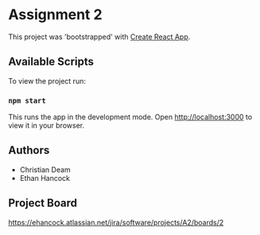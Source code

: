 # Assignment 2

This project was 'bootstrapped' with [Create React App](https://github.com/facebook/create-react-app).

## Available Scripts

To view the project run:

### `npm start`

This runs the app in the development mode.
Open [http://localhost:3000](http://localhost:3000) to view it in your browser.

## Authors
  - Christian Deam
  - Ethan Hancock
  
## Project Board

https://ehancock.atlassian.net/jira/software/projects/A2/boards/2
